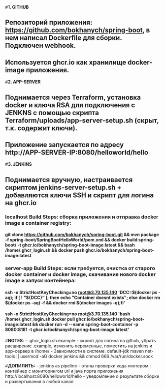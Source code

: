 #**1. GITHUB**
## Репозиторий приложения: https://github.com/bokhanych/spring-boot, в нем написал Dockerfile для сборки. Подключен webhook.
## Используется ghcr.io как хранилище docker-image приложения.

#**2. APP-SERVER**
## Поднимается через Terraform, установка docker и ключа RSA для подключения с JENKNS с помощью скрипта Terraform/uploads/app-server-setup.sh (скрыт, т.к. содержит ключи). 
## Приложение запускается по адресу http://APP-SERVER-IP:8080/helloworld/hello

#**3. JENKINS**
## Поднимается вручную, настраивается скриптом jenkins-server-setup.sh + добавляются ключи SSH и скрипт для логина на ghcr.io
### localhost Build Steps: сборка приложения и отправка docker image в container registry:
#### git clone https://github.com/bokhanych/spring-boot.git && mvn package -f spring-boot/SpringBootHelloWorld/pom.xml && docker build spring-boot/ -t ghcr.io/bokhanych/spring-boot-image:latest && bash /home/.ghcr_login.sh && docker push ghcr.io/bokhanych/spring-boot-image:latest
### server-app Build Steps: если требуется, очистка от старого docker container и docker image, скачивание нового docker image и запуск контейнера:
#### ssh -o StrictHostKeyChecking=no root@3.70.135.140 'DCC=$(docker ps -aq); if [ ! "${DCC}" ]; then echo "Container doesnt exists"; else docker rm $(docker ps -aq) -f && docker rmi $(docker images -q);fi'
#### ssh -o StrictHostKeyChecking=no root@3.70.135.140 'bash /home/.ghcr_login.sh docker pull ghcr.io/bokhanych/spring-boot-image:latest && docker run -d --name spring-boot-container -p 8080:8181 -t ghcr.io/bokhanych/spring-boot-image:latest'

#**NOTES**:
    - .ghcr_login.sh.example - скрипт для логина на github, убрать расширение .example, изменить переменные, поместить на jenkins и app-сервер в /home/
    - Зависимости в системе: default-jdk maven net-tools || usermod -aG docker jenkins && chmod 666 /var/run/docker.sock

#**ДОПИЛИТЬ:** 
    - jenkins as pipeline
    - этапы проверки кода линтером
    - контейнер с мониторингом url и java порта приложения http://localhost:8080/helloworld/hello
    - уведомление о результате сборки и развертывания в любой канал